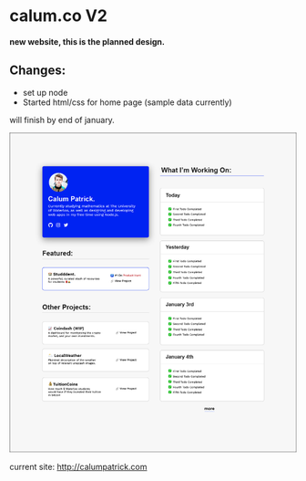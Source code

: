 # calum.co V2
#### new website, this is the planned design.

## Changes:
- set up node
- Started html/css for home page (sample data currently)

will finish by end of january.

![Preview](https://github.com/calumptrck/calumV2/blob/master/calumV2.png)

current site: http://calumpatrick.com
